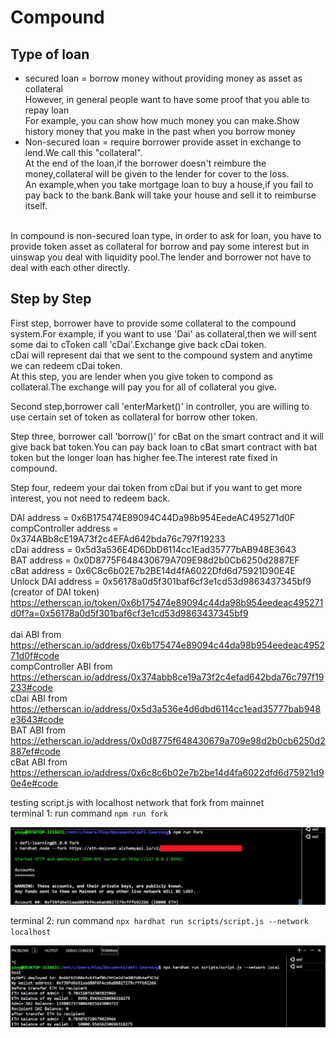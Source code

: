 # Compound

## Type of loan
- secured loan = borrow money without providing money as asset as collateral<br/>
However, in general people want to have some proof that you able to repay loan<br/>
For example, you can show how much money you can make.Show history money that you make in the past when you borrow money<br/>
- Non-secured loan = require borrower provide asset in exchange to lend.We call this "collateral".<br/>
At the end of the loan,if the borrower doesn't reimbure the money,collateral will be given to the lender for cover to the loss.<br/>
An example,when you take mortgage loan to buy a house,if you fail to pay back to the bank.Bank will take your house and sell it to reimburse itself.
<br/>
In compound is non-secured loan type, in order to ask for loan, you have to provide token asset as collateral for borrow and pay some interest but in uinswap you deal with liquidity pool.The lender and borrower not have to deal with each other directly.<br/>

## Step by Step
First step, borrower have to provide some collateral to the compound system.For example, if you want to use 'Dai' as collateral,then we will sent some dai to cToken call 'cDai'.Exchange give back cDai token.<br/>
cDai will represent dai that we sent to the compound system and anytime we can redeem cDai token.<br/>
At this step, you are lender when you give token to compond as collateral.The exchange will pay you for all of collateral you give.<br/>

Second step,borrower call 'enterMarket()' in controller, you are willing to use certain set of token as collateral for borrow other token.<br/>

Step three, borrower call 'borrow()' for cBat on the smart contract and it will give back bat token.You can pay back loan to cBat smart contract with bat token but the longer loan has higher fee.The interest rate fixed in compound.<br/>

Step four, redeem your dai token from cDai but if you want to get more interest, you not need to redeem back.<br/>

DAI address = 0x6B175474E89094C44Da98b954EedeAC495271d0F<br/>
compController address = 0x374ABb8cE19A73f2c4EFAd642bda76c797f19233<br/>
cDai address = 0x5d3a536E4D6DbD6114cc1Ead35777bAB948E3643<br/>
BAT address = 0x0D8775F648430679A709E98d2b0Cb6250d2887EF<br/>
cBat address = 0x6C8c6b02E7b2BE14d4fA6022Dfd6d75921D90E4E<br/>
Unlock DAI address = 0x56178a0d5f301baf6cf3e1cd53d9863437345bf9 (creator of DAI token)<br/>
https://etherscan.io/token/0x6b175474e89094c44da98b954eedeac495271d0f?a=0x56178a0d5f301baf6cf3e1cd53d9863437345bf9<br/>
<br/>
dai ABI from https://etherscan.io/address/0x6b175474e89094c44da98b954eedeac495271d0f#code<br/>
compController ABI from https://etherscan.io/address/0x374abb8ce19a73f2c4efad642bda76c797f19233#code<br/>
cDai ABI from https://etherscan.io/address/0x5d3a536e4d6dbd6114cc1ead35777bab948e3643#code<br/>
BAT ABI from https://etherscan.io/address/0x0d8775f648430679a709e98d2b0cb6250d2887ef#code<br/>
cBat ABI from https://etherscan.io/address/0x6c8c6b02e7b2be14d4fa6022dfd6d75921d90e4e#code<br/>

testing script.js with localhost network that fork from mainnet<br/>
terminal 1: run command `npm run fork`

![console1](https://github.com/Thanasornsawan/defi-learning/blob/main/contracts/compound/photo/test2.jpg)

terminal 2: run command `npx hardhat run scripts/script.js --network localhost`

![console2](https://github.com/Thanasornsawan/defi-learning/blob/main/contracts/compound/photo/test.jpg)